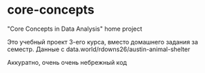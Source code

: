 # core-concepts
"Core Concepts in Data Analysis" home project


Это учебный проект 3-его курса, вместо домашнего задания за семестр. Данные с data.world/rdowns26/austin-animal-shelter

Аккуратно, очень очень небрежный код

